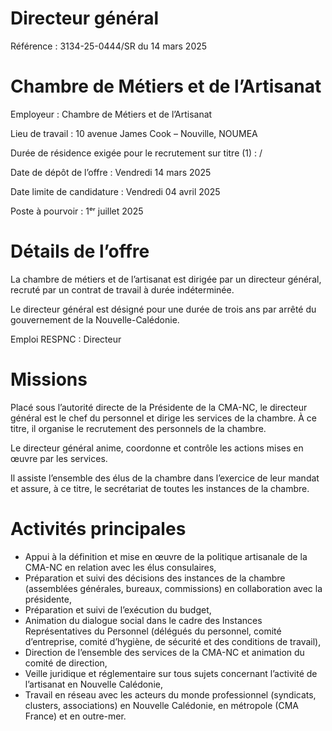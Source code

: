 # Directeur général

Référence : 3134-25-0444/SR du 14 mars 2025

# Chambre de Métiers et de l’Artisanat

Employeur : Chambre de Métiers et de l’Artisanat

Lieu de travail : 10 avenue James Cook – Nouville, NOUMEA

Durée de résidence exigée pour le recrutement sur titre (1) : /

Date de dépôt de l’offre : Vendredi 14 mars 2025

Date limite de candidature : Vendredi 04 avril 2025

Poste à pourvoir : 1ᵉʳ juillet 2025

# Détails de l’offre

La chambre de métiers et de l’artisanat est dirigée par un directeur général, recruté par un contrat de travail à durée indéterminée.

Le directeur général est désigné pour une durée de trois ans par arrêté du gouvernement de la Nouvelle-Calédonie.

Emploi RESPNC : Directeur

# Missions

Placé sous l’autorité directe de la Présidente de la CMA-NC, le directeur général est le chef du personnel et dirige les services de la chambre. À ce titre, il organise le recrutement des personnels de la chambre.

Le directeur général anime, coordonne et contrôle les actions mises en œuvre par les services.

Il assiste l’ensemble des élus de la chambre dans l’exercice de leur mandat et assure, à ce titre, le secrétariat de toutes les instances de la chambre.

# Activités principales

- Appui à la définition et mise en œuvre de la politique artisanale de la CMA-NC en relation avec les élus consulaires,
- Préparation et suivi des décisions des instances de la chambre (assemblées générales, bureaux, commissions) en collaboration avec la présidente,
- Préparation et suivi de l’exécution du budget,
- Animation du dialogue social dans le cadre des Instances Représentatives du Personnel (délégués du personnel, comité d’entreprise, comité d’hygiène, de sécurité et des conditions de travail),
- Direction de l’ensemble des services de la CMA-NC et animation du comité de direction,
- Veille juridique et réglementaire sur tous sujets concernant l’activité de l’artisanat en Nouvelle Calédonie,
- Travail en réseau avec les acteurs du monde professionnel (syndicats, clusters, associations) en Nouvelle Calédonie, en métropole (CMA France) et en outre-mer.